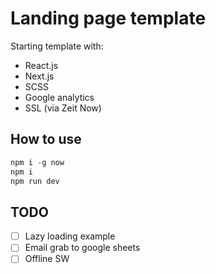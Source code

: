 # Landing page template

Starting template with:
- React.js
- Next.js
- SCSS
- Google analytics
- SSL (via Zeit Now)


## How to use

```javascript
npm i -g now
npm i
npm run dev
```


## TODO
- [ ] Lazy loading example 
- [ ] Email grab to google sheets 
- [ ] Offline SW 

